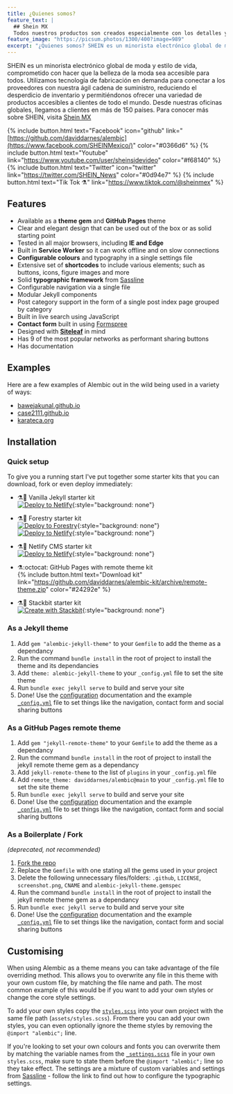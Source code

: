 ```yaml
---
title: ¿Quienes somos?
feature_text: |
  ## Shein MX
  Todos nuestros productos son creados especialmente con los detalles y el estilo en mente. Disponible en una amplia gama de estilos, colores y telas. 15% Off en tu primer pedido! Guía de Tallas. Gran Calidad y Asequible. Tienda trendy en línea. Envío gratis ahora.
feature_image: "https://picsum.photos/1300/400?image=989"
excerpt: "¿Quienes somos? SHEIN es un minorista electrónico global de moda y estilo de vida, comprometido con hacer que la belleza de la moda sea accesible para todos. Utilizamos tecnología de fabricación en demanda para conectar a los proveedores con nuestra ágil cadena de suministro, reduciendo el desperdicio de inventario y permitiéndonos ofrecer una variedad de productos accesibles a clientes de todo el mundo. Desde nuestras oficinas globales, llegamos a clientes en más de 150 países. Para conocer más sobre SHEIN, visita [Shein MX](https://www.shein.com.mx/?url_from=mxgooglebrandshein_shein04_srsa_20210130&cid=1349200220&setid=53867204813&adid=495674116709&pf=GOOGLE&gclid=EAIaIQobChMI7bmRu_PX_gIVjC2tBh05Lw8yEAAYASAAEgKuQ_D_BwE)"
---
```


SHEIN es un minorista electrónico global de moda y estilo de vida, comprometido con hacer que la belleza de la moda sea accesible para todos. Utilizamos tecnología de fabricación en demanda para conectar a los proveedores con nuestra ágil cadena de suministro, reduciendo el desperdicio de inventario y permitiéndonos ofrecer una variedad de productos accesibles a clientes de todo el mundo. Desde nuestras oficinas globales, llegamos a clientes en más de 150 países. Para conocer más sobre SHEIN, visita [Shein MX](https://www.shein.com.mx/?url_from=mxgooglebrandshein_shein04_srsa_20210130&cid=1349200220&setid=53867204813&adid=495674116709&pf=GOOGLE&gclid=EAIaIQobChMI7bmRu_PX_gIVjC2tBh05Lw8yEAAYASAAEgKuQ_D_BwE)

{% include button.html text="Facebook" icon="github" link="[https://github.com/daviddarnes/alembic](https://www.facebook.com/SHEINMexico/)" color="#0366d6" %} {% include button.html text="Youtube" link="https://www.youtube.com/user/sheinsidevideo" color="#f68140" %} {% include button.html text="Twitter" icon="twitter" link="https://twitter.com/SHEIN_News" color="#0d94e7" %} {% include button.html text="Tik Tok ⚗️" link="https://www.tiktok.com/@sheinmex" %}

## Features

- Available as a **theme gem** and **GitHub Pages** theme
- Clear and elegant design that can be used out of the box or as solid starting point
- Tested in all major browsers, including **IE and Edge**
- Built in **Service Worker** so it can work offline and on slow connections
- **Configurable colours** and typography in a single settings file
- Extensive set of **shortcodes** to include various elements; such as buttons, icons, figure images and more
- Solid **typographic framework** from [Sassline](https://sassline.com/)
- Configurable navigation via a single file
- Modular Jekyll components
- Post category support in the form of a single post index page grouped by category
- Built in live search using JavaScript
- **Contact form** built in using [Formspree](https://formspree.io/)
- Designed with **[Siteleaf](https://www.siteleaf.com/)** in mind
- Has 9 of the most popular networks as performant sharing buttons
- Has documentation

## Examples

Here are a few examples of Alembic out in the wild being used in a variety of ways:

- [bawejakunal.github.io](https://bawejakunal.github.io/)
- [case2111.github.io](https://case2111.github.io/)
- [karateca.org](https://www.karateca.org/)

## Installation

### Quick setup

To give you a running start I've put together some starter kits that you can download, fork or even deploy immediately:

- ⚗️🍨 Vanilla Jekyll starter kit  
  [![Deploy to Netlify](https://www.netlify.com/img/deploy/button.svg)](https://app.netlify.com/start/deploy?repository=https://github.com/daviddarnes/alembic-kit){:style="background: none"}
- ⚗️🌲 Forestry starter kit  
  [![Deploy to Forestry](https://assets.forestry.io/import-to-forestry.svg)](https://app.forestry.io/quick-start?repo=daviddarnes/alembic-forestry-kit&engine=jekyll){:style="background: none"}  
  [![Deploy to Netlify](https://www.netlify.com/img/deploy/button.svg)](https://app.netlify.com/start/deploy?repository=https://github.com/daviddarnes/alembic-forestry-kit){:style="background: none"}
- ⚗️💠 Netlify CMS starter kit  
  [![Deploy to Netlify](https://www.netlify.com/img/deploy/button.svg)](https://app.netlify.com/start/deploy?repository=https://github.com/daviddarnes/alembic-netlifycms-kit&stack=cms){:style="background: none"}

- ⚗️:octocat: GitHub Pages with remote theme kit  
  {% include button.html text="Download kit" link="https://github.com/daviddarnes/alembic-kit/archive/remote-theme.zip" color="#24292e" %}
- ⚗️🚀 Stackbit starter kit  
  [![Create with Stackbit](https://assets.stackbit.com/badge/create-with-stackbit.svg)](https://app.stackbit.com/create?theme=https://github.com/daviddarnes/alembic-stackbit-kit){:style="background: none"}

### As a Jekyll theme

1. Add `gem "alembic-jekyll-theme"` to your `Gemfile` to add the theme as a dependancy
2. Run the command `bundle install` in the root of project to install the theme and its dependancies
3. Add `theme: alembic-jekyll-theme` to your `_config.yml` file to set the site theme
4. Run `bundle exec jekyll serve` to build and serve your site
5. Done! Use the [configuration](#configuration) documentation and the example [`_config.yml`](https://github.com/daviddarnes/alembic/blob/master/_config.yml) file to set things like the navigation, contact form and social sharing buttons

### As a GitHub Pages remote theme

1. Add `gem "jekyll-remote-theme"` to your `Gemfile` to add the theme as a dependancy
2. Run the command `bundle install` in the root of project to install the jekyll remote theme gem as a dependancy
3. Add `jekyll-remote-theme` to the list of `plugins` in your `_config.yml` file
4. Add `remote_theme: daviddarnes/alembic@main` to your `_config.yml` file to set the site theme
5. Run `bundle exec jekyll serve` to build and serve your site
6. Done! Use the [configuration](#configuration) documentation and the example [`_config.yml`](https://github.com/daviddarnes/alembic/blob/master/_config.yml) file to set things like the navigation, contact form and social sharing buttons

### As a Boilerplate / Fork

_(deprecated, not recommended)_

1. [Fork the repo](https://github.com/daviddarnes/alembic#fork-destination-box)
2. Replace the `Gemfile` with one stating all the gems used in your project
3. Delete the following unnecessary files/folders: `.github`, `LICENSE`, `screenshot.png`, `CNAME` and `alembic-jekyll-theme.gemspec`
4. Run the command `bundle install` in the root of project to install the jekyll remote theme gem as a dependancy
5. Run `bundle exec jekyll serve` to build and serve your site
6. Done! Use the [configuration](#configuration) documentation and the example [`_config.yml`](https://github.com/daviddarnes/alembic/blob/master/_config.yml) file to set things like the navigation, contact form and social sharing buttons

## Customising

When using Alembic as a theme means you can take advantage of the file overriding method. This allows you to overwrite any file in this theme with your own custom file, by matching the file name and path. The most common example of this would be if you want to add your own styles or change the core style settings.

To add your own styles copy the [`styles.scss`](https://github.com/daviddarnes/alembic/blob/master/assets/styles.scss) into your own project with the same file path (`assets/styles.scss`). From there you can add your own styles, you can even optionally ignore the theme styles by removing the `@import "alembic";` line.

If you're looking to set your own colours and fonts you can overwrite them by matching the variable names from the [`_settings.scss`](https://github.com/daviddarnes/alembic/blob/master/_sass/_settings.scss) file in your own `styles.scss`, make sure to state them before the `@import "alembic";` line so they take effect. The settings are a mixture of custom variables and settings from [Sassline](https://medium.com/@jakegiltsoff/sassline-v2-0-e424b2881e7e) - follow the link to find out how to configure the typographic settings.
